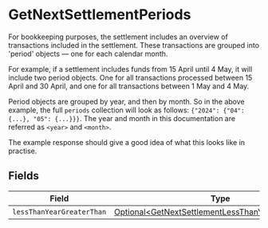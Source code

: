 # GetNextSettlementPeriods

For bookkeeping purposes, the settlement includes an overview of transactions included in the settlement. These transactions are grouped into 'period' objects — one for each calendar month.

For example, if a settlement includes funds from 15 April until 4 May, it will include two period objects. One for all transactions processed between 15 April and 30 April, and one for all transactions between 1 May and 4 May.

Period objects are grouped by year, and then by month. So in the above example, the full `periods` collection will look as follows: `{"2024": {"04": {...}, "05": {...}}}`. The year and month in this documentation are referred as `<year>` and `<month>`.

The example response should give a good idea of what this looks like in practise.


## Fields

| Field                                                                                                                      | Type                                                                                                                       | Required                                                                                                                   | Description                                                                                                                |
| -------------------------------------------------------------------------------------------------------------------------- | -------------------------------------------------------------------------------------------------------------------------- | -------------------------------------------------------------------------------------------------------------------------- | -------------------------------------------------------------------------------------------------------------------------- |
| `lessThanYearGreaterThan`                                                                                                  | [Optional\<GetNextSettlementLessThanYearGreaterThan>](../../models/operations/GetNextSettlementLessThanYearGreaterThan.md) | :heavy_minus_sign:                                                                                                         | N/A                                                                                                                        |